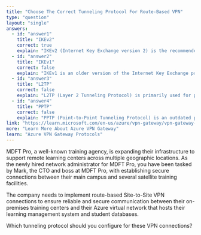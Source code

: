```yaml
---
title: "Choose The Correct Tunneling Protocol For Route-Based VPN"
type: "question"
layout: "single"
answers:
  - id: "answer1"
    title: "IKEv2"
    correct: true
    explain: "IKEv2 (Internet Key Exchange version 2) is the recommended and default tunneling protocol for Azure VPN gateways. It provides better security, performance, and reliability compared to older protocols, and is required for route-based VPN connections."
  - id: "answer2"
    title: "IKEv1"  
    correct: false
    explain: "IKEv1 is an older version of the Internet Key Exchange protocol. While supported by Azure, IKEv2 is preferred for new deployments due to its enhanced security features and better performance."
  - id: "answer3"
    title: "L2TP"
    correct: false
    explain: "L2TP (Layer 2 Tunneling Protocol) is primarily used for point-to-point VPN connections and is not the optimal choice for site-to-site VPN connections in Azure environments."
  - id: "answer4"
    title: "PPTP"
    correct: false
    explain: "PPTP (Point-to-Point Tunneling Protocol) is an outdated protocol with known security vulnerabilities. It is not recommended or supported for Azure site-to-site VPN connections."
link: "https://learn.microsoft.com/en-us/azure/vpn-gateway/vpn-gateway-about-vpn-gateway-settings#ipsec"
more: "Learn More About Azure VPN Gateway"
learn: "Azure VPN Gateway Protocols"
---
```


MDFT Pro, a well-known training agency, is expanding their infrastructure to support remote learning centers across multiple geographic locations. As the newly hired network administrator for MDFT Pro, you have been tasked by Mark, the CTO and boss at MDFT Pro, with establishing secure connections between their main campus and several satellite training facilities. 

The company needs to implement route-based Site-to-Site VPN connections to ensure reliable and secure communication between their on-premises training centers and their Azure virtual network that hosts their learning management system and student databases.

Which tunneling protocol should you configure for these VPN connections?
